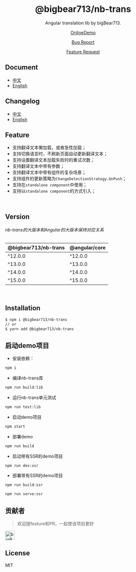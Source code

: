 <div align="center">

# @bigbear713/nb-trans

Angular translation lib by bigBear713.

[OnlineDemo](https://bigBear713.github.io/nb-trans/)

[Bug Report](https://github.com/bigBear713/nb-trans/issues)

[Feature Request](https://github.com/bigBear713/nb-trans/issues)

</div>

## Document
- [中文](https://github.com/bigBear713/nb-trans/blob/master/projects/nb-trans/README.CN.md "文档 - 中文")
- [English](https://github.com/bigBear713/nb-trans/blob/master/projects/nb-trans/README.md "Document - English")

## Changelog
- [中文](https://github.com/bigBear713/nb-trans/blob/master/CHANGELOG.CN.md "更新日志 - 中文")
- [English](https://github.com/bigBear713/nb-trans/blob/master/CHANGELOG.md "Changelog - English")

## Feature
- 支持翻译文本懒加载，或者急性加载；
- 支持切换语言时，不刷新页面自动更新翻译文本；
- 支持设置翻译文本加载失败时的重试次数；
- 支持翻译文本中带有参数；
- 支持翻译文本中带有组件的复杂场景；
- 支持组件的更新策略为`ChangeDetectionStrategy.OnPush`；
- 支持在`standalone component`中使用；
- 支持以`standalone component`的方式引入；

<br>

## Version
###### nb-trans的大版本和Angular的大版本保持对应关系
| @bigbear713/nb-trans  | @angular/core |
| ---                   | ---           |
| ^12.0.0               | ^12.0.0       |
| ^13.0.0               | ^13.0.0       |
| ^14.0.0               | ^14.0.0       |
| ^15.0.0               | ^15.0.0       |

<br>

## Installation
```bash
$ npm i @bigbear713/nb-trans
// or
$ yarn add @bigbear713/nb-trans
```

## 启动demo项目
- 安装依赖：
```bash
npm i
```

- 编译nb-trans库
```bash
npm run build:lib
```

- 运行nb-trans单元测试
```bash
npm run test:lib
```

- 启动demo项目
```bash
npm start
```

- 部署demo
```bash
npm run build
```

- 启动带有SSR的demo项目
```bash
npm run dev:ssr
```

- 部署带有SSR的demo项目
```bash
npm run build:ssr

npm run serve:ssr
```
## 贡献者
> 欢迎提feature和PR，一起使该项目更好

<a href="https://github.com/bigBear713" target="_blank"><img src="https://avatars.githubusercontent.com/u/12368900?v=4" alt="bigBear713" width="30px" height="30px"></a>

## License
MIT